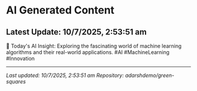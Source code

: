 # AI Generated Content

## Latest Update: 10/7/2025, 2:53:51 am
🚀 Today's AI Insight: Exploring the fascinating world of machine learning algorithms and their real-world applications. #AI #MachineLearning #Innovation

---
*Last updated: 10/7/2025, 2:53:51 am*
*Repository: adarshdemo/green-squares*
